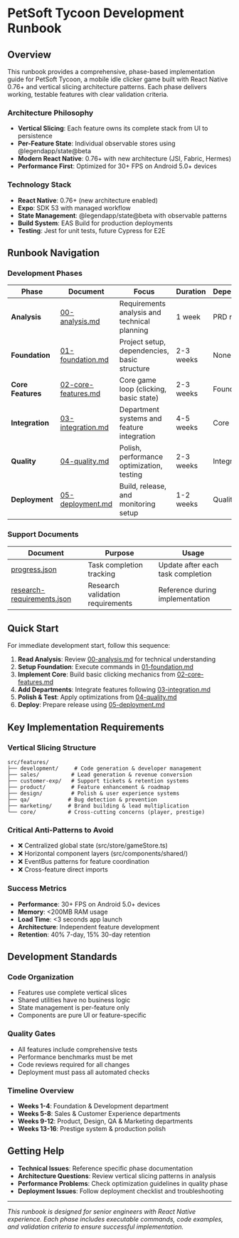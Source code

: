 # PetSoft Tycoon Development Runbook

## Overview

This runbook provides a comprehensive, phase-based implementation guide for PetSoft Tycoon, a mobile idle clicker game built with React Native 0.76+ and vertical slicing architecture patterns. Each phase delivers working, testable features with clear validation criteria.

### Architecture Philosophy

- **Vertical Slicing**: Each feature owns its complete stack from UI to persistence
- **Per-Feature State**: Individual observable stores using @legendapp/state@beta
- **Modern React Native**: 0.76+ with new architecture (JSI, Fabric, Hermes)
- **Performance First**: Optimized for 30+ FPS on Android 5.0+ devices

### Technology Stack

- **React Native**: 0.76+ (new architecture enabled)
- **Expo**: SDK 53 with managed workflow
- **State Management**: @legendapp/state@beta with observable patterns
- **Build System**: EAS Build for production deployments
- **Testing**: Jest for unit tests, future Cypress for E2E

## Runbook Navigation

### Development Phases

| Phase | Document | Focus | Duration | Dependencies |
|-------|----------|-------|----------|--------------|
| **Analysis** | [00-analysis.md](./00-analysis.md) | Requirements analysis and technical planning | 1 week | PRD review |
| **Foundation** | [01-foundation.md](./01-foundation.md) | Project setup, dependencies, basic structure | 2-3 weeks | None |
| **Core Features** | [02-core-features.md](./02-core-features.md) | Core game loop (clicking, basic state) | 2-3 weeks | Foundation |
| **Integration** | [03-integration.md](./03-integration.md) | Department systems and feature integration | 4-5 weeks | Core Features |
| **Quality** | [04-quality.md](./04-quality.md) | Polish, performance optimization, testing | 2-3 weeks | Integration |
| **Deployment** | [05-deployment.md](./05-deployment.md) | Build, release, and monitoring setup | 1-2 weeks | Quality |

### Support Documents

| Document | Purpose | Usage |
|----------|---------|--------|
| [progress.json](./progress.json) | Task completion tracking | Update after each task completion |
| [research-requirements.json](./research-requirements.json) | Research validation requirements | Reference during implementation |

## Quick Start

For immediate development start, follow this sequence:

1. **Read Analysis**: Review [00-analysis.md](./00-analysis.md) for technical understanding
2. **Setup Foundation**: Execute commands in [01-foundation.md](./01-foundation.md)
3. **Implement Core**: Build basic clicking mechanics from [02-core-features.md](./02-core-features.md)
4. **Add Departments**: Integrate features following [03-integration.md](./03-integration.md)
5. **Polish & Test**: Apply optimizations from [04-quality.md](./04-quality.md)
6. **Deploy**: Prepare release using [05-deployment.md](./05-deployment.md)

## Key Implementation Requirements

### Vertical Slicing Structure
```
src/features/
├── development/     # Code generation & developer management
├── sales/          # Lead generation & revenue conversion
├── customer-exp/   # Support tickets & retention systems
├── product/        # Feature enhancement & roadmap
├── design/         # Polish & user experience systems
├── qa/            # Bug detection & prevention
├── marketing/     # Brand building & lead multiplication
└── core/          # Cross-cutting concerns (player, prestige)
```

### Critical Anti-Patterns to Avoid
- ❌ Centralized global state (src/store/gameStore.ts)
- ❌ Horizontal component layers (src/components/shared/)
- ❌ EventBus patterns for feature coordination
- ❌ Cross-feature direct imports

### Success Metrics
- **Performance**: 30+ FPS on Android 5.0+ devices
- **Memory**: <200MB RAM usage
- **Load Time**: <3 seconds app launch
- **Architecture**: Independent feature development
- **Retention**: 40% 7-day, 15% 30-day retention

## Development Standards

### Code Organization
- Features use complete vertical slices
- Shared utilities have no business logic
- State management is per-feature only
- Components are pure UI or feature-specific

### Quality Gates
- All features include comprehensive tests
- Performance benchmarks must be met
- Code reviews required for all changes
- Deployment must pass all automated checks

### Timeline Overview
- **Weeks 1-4**: Foundation & Development department
- **Weeks 5-8**: Sales & Customer Experience departments  
- **Weeks 9-12**: Product, Design, QA & Marketing departments
- **Weeks 13-16**: Prestige system & production polish

## Getting Help

- **Technical Issues**: Reference specific phase documentation
- **Architecture Questions**: Review vertical slicing patterns in analysis
- **Performance Problems**: Check optimization guidelines in quality phase
- **Deployment Issues**: Follow deployment checklist and troubleshooting

---

*This runbook is designed for senior engineers with React Native experience. Each phase includes executable commands, code examples, and validation criteria to ensure successful implementation.*